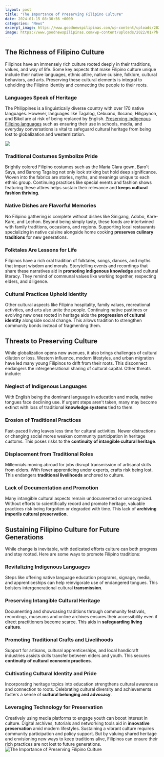 ```yaml
---
layout: post
title: "The Importance of Preserving Filipino Culture"
date: 2024-01-15 08:30:56 +0000
categories: "News"
excerpt_image: https://www.goodnewspilipinas.com/wp-content/uploads/2022/01/Ph-heritage.jpg
image: https://www.goodnewspilipinas.com/wp-content/uploads/2022/01/Ph-heritage.jpg
---
```


## The Richness of Filipino Culture
Filipinos have an immensely rich culture rooted deeply in their traditions, values, and way of life. Some key aspects that make Filipino culture unique include their native languages, ethnic attire, native cuisine, folklore, cultural behaviors, and arts. Preserving these cultural elements is integral to upholding the Filipino identity and connecting the people to their roots. 
### Languages Speak of Heritage
The Philippines is a linguistically diverse country with over 170 native languages. However, languages like Tagalog, Cebuano, Ilocano, Hiligaynon, and Bikol are at risk of being replaced by English. [Preserving indigenous Filipino languages](https://fistore.mysenprints.com/collection/alegre) such as ensuring their use in schools, media, and everyday conversations is vital to safeguard cultural heritage from being lost to globalization and westernization.

![](https://uploads.mwp.mprod.getusinfo.com/uploads/sites/24/2022/03/HERITAGE-BANNER-01-1140x684-1.jpg)
### Traditional Costumes Symbolize Pride 
Brightly colored Filipino costumes such as the Maria Clara gown, Baro't Saya, and Barong Tagalog not only look striking but hold deep significance. Woven into the fabrics are stories, myths, and meanings unique to each ethnic group. Continuing practices like special events and fashion shows featuring these attires helps sustain their relevance and **keeps cultural fashion thriving**.
### Native Dishes are Flavorful Memories
No Filipino gathering is complete without dishes like Sinigang, Adobo, Kare-Kare, and Lechon. Beyond being simply tasty, these foods are intertwined with family traditions, occasions, and regions. Supporting local restaurants specializing in native cuisine alongside home cooking **preserves culinary traditions** for new generations. 
### Folktales Are Lessons for Life  
Filipinos have a rich oral tradition of folktales, songs, dances, and myths that impart wisdom and morals. Storytelling events and recordings that share these narratives aid in **promoting indigenous knowledge** and cultural literacy. They remind of communal values like working together, respecting elders, and diligence.
### Cultural Practices Uphold Identity
Other cultural aspects like Filipino hospitality, family values, recreational activities, and arts also unite the people. Continuing native pastimes or evolving new ones rooted in heritage aids the **progression of cultural identity** alongside social change. This allows tradition to strengthen community bonds instead of fragmenting them.
## Threats to Preserving Culture
While globalization opens new avenues, it also brings challenges of cultural dilution or loss. Western influence, modern lifestyles, and urban migration have led many young Filipinos to drift from their roots. This disconnect endangers the intergenerational sharing of cultural capital. Other threats include:
### Neglect of Indigenous Languages   
With English being the dominant language in education and media, native tongues face declining use. If urgent steps aren't taken, many may become extinct with loss of traditional **knowledge systems** tied to them. 
### Erosion of Traditional Practices
Fast-paced living leaves less time for cultural activities. Newer distractions or changing social mores weaken community participation in heritage customs. This poses risks to the **continuity of intangible cultural heritage**.
### Displacement from Traditional Roles  
Millennials moving abroad for jobs disrupt transmission of artisanal skills from elders. With fewer apprenticing under experts, crafts risk being lost. This endangers **traditional livelihoods** anchored to culture.
### Lack of Documentation and Promotion  
Many intangible cultural aspects remain undocumented or unrecognized. Without efforts to scientifically record and promote heritage, valuable practices risk being forgotten or degraded with time. This lack of **archiving imperils cultural preservation.**
## Sustaining Filipino Culture for Future Generations
While change is inevitable, with dedicated efforts culture can both progress and stay rooted. Here are some ways to promote Filipino traditions:
### Revitalizing Indigenous Languages
Steps like offering native language education programs, signage, media, and apprenticeships can help reinvigorate use of endangered tongues. This bolsters intergenerational cultural **transmission**.
### Preserving Intangible Cultural Heritage   
Documenting and showcasing traditions through community festivals, recordings, museums and online archives ensures their accessibility even if direct practitioners become scarce. This aids in **safeguarding living culture**. 
### Promoting Traditional Crafts and Livelihoods
Support for artisans, cultural apprenticeships, and local handicraft industries assists skills transfer between elders and youth. This secures **continuity of cultural economic practices**.   
### Cultivating Cultural Identity and Pride
Incorporating heritage topics into education strengthens cultural awareness and connection to roots. Celebrating cultural diversity and achievements fosters a sense of **cultural belonging and advocacy**.
### Leveraging Technology for Preservation   
Creatively using media platforms to engage youth can boost interest in culture. Digital archives, tutorials and networking tools aid in **innovative preservation** amid modern lifestyles.
Sustaining a vibrant culture requires community participation and policy support. But by valuing shared heritage and envisioning new ways to keep traditions alive, Filipinos can ensure their rich practices are not lost to future generations.
![The Importance of Preserving Filipino Culture](https://www.goodnewspilipinas.com/wp-content/uploads/2022/01/Ph-heritage.jpg)